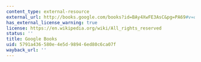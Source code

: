 ```yaml
---
content_type: external-resource
external_url: http://books.google.com/books?id=BAy4XwFE3AsC&pg=PA69#v=onepage
has_external_license_warning: true
license: https://en.wikipedia.org/wiki/All_rights_reserved
status: ''
title: Google Books
uid: 5791a436-580e-4e5d-9894-6ed80c6ca07f
wayback_url: ''
---
```

